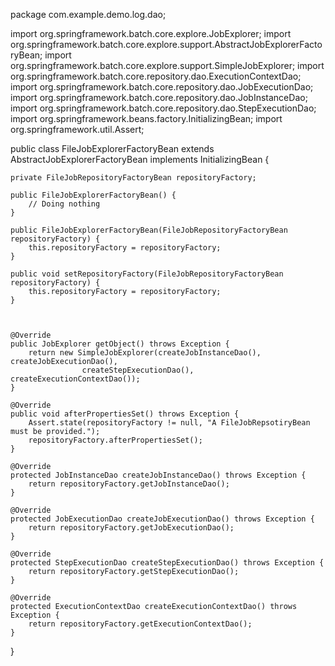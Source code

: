 package com.example.demo.log.dao;

import org.springframework.batch.core.explore.JobExplorer;
import org.springframework.batch.core.explore.support.AbstractJobExplorerFactoryBean;
import org.springframework.batch.core.explore.support.SimpleJobExplorer;
import org.springframework.batch.core.repository.dao.ExecutionContextDao;
import org.springframework.batch.core.repository.dao.JobExecutionDao;
import org.springframework.batch.core.repository.dao.JobInstanceDao;
import org.springframework.batch.core.repository.dao.StepExecutionDao;
import org.springframework.beans.factory.InitializingBean;
import org.springframework.util.Assert;

public class FileJobExplorerFactoryBean extends AbstractJobExplorerFactoryBean implements InitializingBean {

	private FileJobRepositoryFactoryBean repositoryFactory;

	public FileJobExplorerFactoryBean() {
		// Doing nothing
	}
	
	public FileJobExplorerFactoryBean(FileJobRepositoryFactoryBean repositoryFactory) {
		this.repositoryFactory = repositoryFactory;
	}
	
	public void setRepositoryFactory(FileJobRepositoryFactoryBean repositoryFactory) {
		this.repositoryFactory = repositoryFactory;
	}
	
	
 
	@Override
	public JobExplorer getObject() throws Exception {
		return new SimpleJobExplorer(createJobInstanceDao(), createJobExecutionDao(), 
					createStepExecutionDao(), createExecutionContextDao());
	}

	@Override
	public void afterPropertiesSet() throws Exception {
		Assert.state(repositoryFactory != null, "A FileJobRepsotiryBean must be provided.");
		repositoryFactory.afterPropertiesSet();
	}

	@Override
	protected JobInstanceDao createJobInstanceDao() throws Exception {
		return repositoryFactory.getJobInstanceDao();
	}

	@Override
	protected JobExecutionDao createJobExecutionDao() throws Exception {
		return repositoryFactory.getJobExecutionDao();
	}

	@Override
	protected StepExecutionDao createStepExecutionDao() throws Exception {
		return repositoryFactory.getStepExecutionDao();
	}

	@Override
	protected ExecutionContextDao createExecutionContextDao() throws Exception {
		return repositoryFactory.getExecutionContextDao();
	}
}
